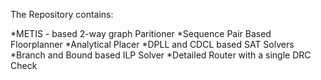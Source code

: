 The Repository contains:

 *METIS - based 2-way graph Paritioner
 *Sequence Pair Based Floorplanner
 *Analytical Placer
 *DPLL and CDCL based SAT Solvers 
 *Branch and Bound based ILP Solver
 *Detailed Router with a single DRC Check
